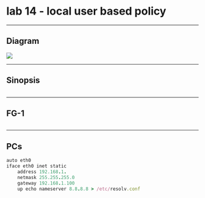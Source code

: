 # lab 14 - local user based policy

---

## Diagram
[<img src="https://i.imgur.com/aT3EUGO.png">](https://i.imgur.com/aT3EUGO.png)
      
---

## Sinopsis
````md
````

---

## FG-1
````ruby
````

---

## PCs
````ruby
auto eth0
iface eth0 inet static
	address 192.168.1.
	netmask 255.255.255.0
	gateway 192.168.1.100
	up echo nameserver 8.8.8.8 > /etc/resolv.conf
````
